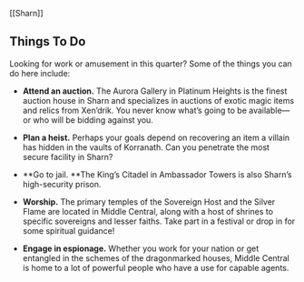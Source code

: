 [[Sharn]]

## Things To Do

Looking for work or amusement in this quarter? Some of the things you can do here include:

*   **Attend an auction.** The Aurora Gallery in Platinum Heights is the finest auction house in Sharn and specializes in auctions of exotic magic items and relics from Xen’drik. You never know what’s going to be available—or who will be bidding against you.


*   **Plan a heist.** Perhaps your goals depend on recovering an item a villain has hidden in the vaults of Korranath. Can you penetrate the most secure facility in Sharn?


*   **Go to jail. **The King’s Citadel in Ambassador Towers is also Sharn’s high-security prison.


*   **Worship.** The primary temples of the Sovereign Host and the Silver Flame are located in Middle Central, along with a host of shrines to specific sovereigns and lesser faiths. Take part in a festival or drop in for some spiritual guidance!


*   **Engage in espionage.** Whether you work for your nation or get entangled in the schemes of the dragonmarked houses, Middle Central is home to a lot of powerful people who have a use for capable agents.